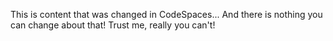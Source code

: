 This is content that was changed in CodeSpaces...
And there is nothing you can change about that!
Trust me, really you can't!
